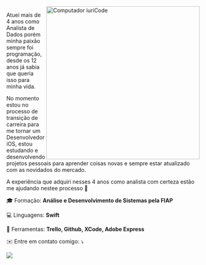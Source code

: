 <img src="https://raw.githubusercontent.com/MicaelliMedeiros/micaellimedeiros/master/image/computer-illustration.png" min-width="400px" max-width="400px" width="400px" align="right" alt="Computador iuriCode">

<p align="left"> 
  Atuei mais de 4 anos como Analista de Dados porém minha paixão sempre foi programação, desde os 12 anos já sabia que queria isso para minha vida.
  
  No momento estou no processo de transição de carreira para me tornar um Desenvolvedor iOS, estou estudando e desenvolvendo projetos pessoais para aprender coisas novas e sempre estar atualizado com as novidados do mercado. 
  
  A experiência que adquiri nesses 4 anos como analista com certeza estão me ajudando nestee processo 🚀
</p>

<p align="left">
  🎓 Formação: <strong>Análise e Desenvolvimento de Sistemas pela FIAP</strong>
</p>

<p align="left">
  💻 Linguagens: <strong>Swift</strong>
</p>

<p align="left">
  💼 Ferramentas: <strong>Trello, Github, XCode, Adobe Express</strong>
</p>

<p align="left">
   ✉️ Entre em contato comigo: ⤵️
</p>

  <a href="https://www.linkedin.com/in/leonardo-mcardoso/" alt="Linkedin">
  <img src="https://img.shields.io/badge/-Linkedin-0e76a8?style=flat-square&logo=Linkedin&logoColor=white&link="/></a>
</p>  
